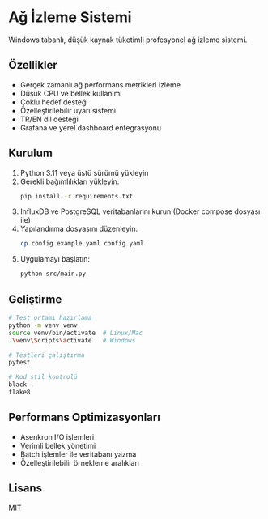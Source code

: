 # Ağ İzleme Sistemi

Windows tabanlı, düşük kaynak tüketimli profesyonel ağ izleme sistemi.

## Özellikler

- Gerçek zamanlı ağ performans metrikleri izleme
- Düşük CPU ve bellek kullanımı
- Çoklu hedef desteği
- Özelleştirilebilir uyarı sistemi
- TR/EN dil desteği
- Grafana ve yerel dashboard entegrasyonu

## Kurulum

1. Python 3.11 veya üstü sürümü yükleyin
2. Gerekli bağımlılıkları yükleyin:
   ```bash
   pip install -r requirements.txt
   ```
3. InfluxDB ve PostgreSQL veritabanlarını kurun (Docker compose dosyası ile)
4. Yapılandırma dosyasını düzenleyin:
   ```bash
   cp config.example.yaml config.yaml
   ```
5. Uygulamayı başlatın:
   ```bash
   python src/main.py
   ```

## Geliştirme

```bash
# Test ortamı hazırlama
python -m venv venv
source venv/bin/activate  # Linux/Mac
.\venv\Scripts\activate   # Windows

# Testleri çalıştırma
pytest

# Kod stil kontrolü
black .
flake8
```

## Performans Optimizasyonları

- Asenkron I/O işlemleri
- Verimli bellek yönetimi
- Batch işlemler ile veritabanı yazma
- Özelleştirilebilir örnekleme aralıkları

## Lisans

MIT 